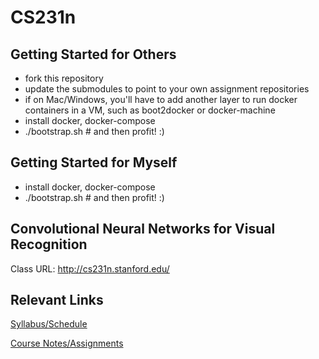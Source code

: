 CS231n
======

Getting Started for Others
--------------------------
* fork this repository
* update the submodules to point to your own assignment repositories
* if on Mac/Windows, you'll have to add another layer to run docker containers in a VM, such as boot2docker or docker-machine
* install docker, docker-compose
* ./bootstrap.sh # and then profit! :)

Getting Started for Myself
--------------------------
* install docker, docker-compose
* ./bootstrap.sh # and then profit! :)

Convolutional Neural Networks for Visual Recognition
----------------------------------------------------
Class URL: http://cs231n.stanford.edu/

Relevant Links
--------------
[Syllabus/Schedule](http://cs231n.stanford.edu/syllabus.html)

[Course Notes/Assignments](http://cs231n.github.io/)

